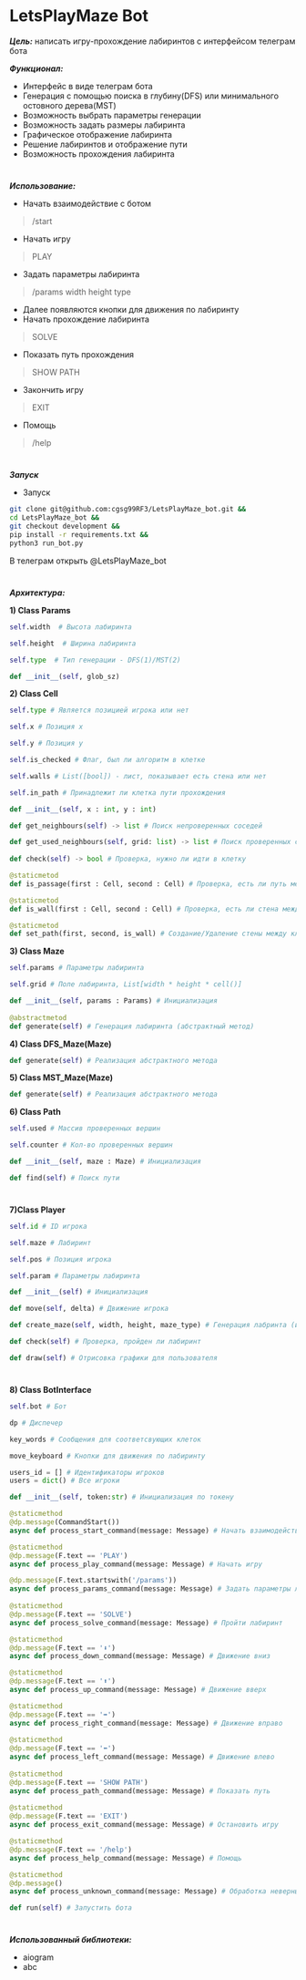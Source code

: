 # LetsPlayMaze Bot
***Цель:*** написать игру-прохождение лабиринтов с интерфейсом телеграм бота

***Функционал:***
- Интерфейс в виде телеграм бота
- Генерация с помощью поиска в глубину(DFS) или минимального остовного дерева(MST)
- Возможность выбрать параметры генерации 
- Возможность задать размеры лабиринта 
- Графическое отображение лабиринта
- Решение лабиринтов и отображение пути
- Возможность прохождения лабиринта
#
***Использование:***  
- Начать взаимодействие с ботом
> /start
- Начать игру
> PLAY
- Задать параметры лабиринта 
> /params width height type
- Далее появляются кнопки для движения по лабиринту
- Начать прохождение лабиринта
> SOLVE
- Показать путь прохождения
> SHOW PATH
- Закончить игру
> EXIT
- Помощь
> /help
#
***Запуск***  
- Запуск
```bash
git clone git@github.com:cgsg99RF3/LetsPlayMaze_bot.git &&
cd LetsPlayMaze_bot &&   
git checkout development &&  
pip install -r requirements.txt &&  
python3 run_bot.py 
```
В телеграм открыть @LetsPlayMaze_bot
#
***Архитектура:***

**1) Class Params**
```python
self.width  # Высота лабиринта

self.height  # Ширина лабиринта

self.type  # Тип генерации - DFS(1)/MST(2) 

```
```python
def __init__(self, glob_sz)  
```  

**2) Class Cell**
```python
self.type # Является позицией игрока или нет

self.x # Позиция x

self.y # Позиция y

self.is_checked # Флаг, был ли алгоритм в клетке 

self.walls # List([bool]) - лист, показывает есть стена или нет

self.in_path # Принадлежит ли клетка пути прохождения
```
```python
def __init__(self, x : int, y : int)

def get_neighbours(self) -> list # Поиск непроверенных соседей

def get_used_neighbours(self, grid: list) -> list # Поиск проверенных соседей
    
def check(self) -> bool # Проверка, нужно ли идти в клетку

@staticmetod
def is_passage(first : Cell, second : Cell) # Проверка, есть ли путь между клетками

@staticmetod
def is_wall(first : Cell, second : Cell) # Проверка, есть ли стена между клетками

@staticmetod
def set_path(first, second, is_wall) # Создание/Удаление стены между клетками

```
**3) Class Maze**
```python
self.params # Параметры лабиринта

self.grid # Поле лабиринта, List[width * height * cell()]
```
```python
def __init__(self, params : Params) # Инициализация
    
@abstractmetod
def generate(self) # Генерация лабиринта (абстрактный метод)
```
**4) Class DFS_Maze(Maze)**
```python
def generate(self) # Реализация абстрактного метода
```
**5) Class MST_Maze(Maze)**
```python
def generate(self) # Реализация абстрактного метода
```

**6) Class Path**
```python
self.used # Массив проверенных вершин

self.counter # Кол-во проверенных вершин
```
```python
def __init__(self, maze : Maze) # Инициализация

def find(self) # Поиск пути
```
#
**7)Class Player** 
```python
self.id # ID игрока

self.maze # Лабиринт

self.pos # Позиция игрока

self.param # Параметры лабиринта

def __init__(self) # Инициализация

def move(self, delta) # Движение игрока

def create_maze(self, width, height, maze_type) # Генерация лабринта (интерфейс)

def check(self) # Проверка, пройден ли лабиринт

def draw(self) # Отрисовка графики для пользователя
```
#
**8) Class BotInterface**
```python
self.bot # Бот

dp # Диспечер

key_words # Сообщения для соответсвующих клеток

move_keyboard # Кнопки для движения по лабиринту

users_id = [] # Идентификаторы игроков
users = dict() # Все игроки

def __init__(self, token:str) # Инициализация по токену

@staticmethod
@dp.message(CommandStart())
async def process_start_command(message: Message) # Начать взаимодействие с ботом

@staticmethod
@dp.message(F.text == 'PLAY')
async def process_play_command(message: Message) # Начать игру  

@dp.message(F.text.startswith('/params'))  
async def process_params_command(message: Message) # Задать параметры лабиринта  
    
@staticmethod  
@dp.message(F.text == 'SOLVE')  
async def process_solve_command(message: Message) # Пройти лабиринт

@staticmethod
@dp.message(F.text == '⬇️')
async def process_down_command(message: Message) # Движение вниз

@staticmethod
@dp.message(F.text == '⬆️')
async def process_up_command(message: Message) # Движение вверх

@staticmethod
@dp.message(F.text == '➡️')
async def process_right_command(message: Message) # Движение вправо
        
@staticmethod
@dp.message(F.text == '⬅️')
async def process_left_command(message: Message) # Движение влево
    
@staticmethod
@dp.message(F.text == 'SHOW PATH')
async def process_path_command(message: Message) # Показать путь
    
@staticmethod
@dp.message(F.text == 'EXIT')
async def process_exit_command(message: Message) # Остановить игру

@staticmethod
@dp.message(F.text == '/help')
async def process_help_command(message: Message) # Помощь

@staticmethod
@dp.message()
async def process_unknown_command(message: Message) # Обработка неверных комманд

def run(self) # Запустить бота
```
#
***Использованный библиотеки:***  
- aiogram
- abc